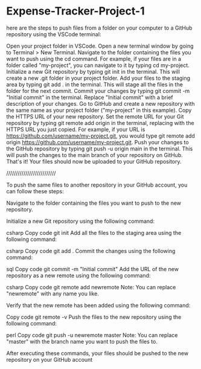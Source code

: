 # Expense-Tracker-Project-1

here are the steps to push files from a folder on your computer to a GitHub repository using the VSCode terminal:

Open your project folder in VSCode.
Open a new terminal window by going to Terminal > New Terminal.
Navigate to the folder containing the files you want to push using the cd command. For example, if your files are in a folder called "my-project", you can navigate to it by typing cd my-project.
Initialize a new Git repository by typing git init in the terminal. This will create a new .git folder in your project folder.
Add your files to the staging area by typing git add . in the terminal. This will stage all the files in the folder for the next commit.
Commit your changes by typing git commit -m "Initial commit" in the terminal. Replace "Initial commit" with a brief description of your changes.
Go to GitHub and create a new repository with the same name as your project folder ("my-project" in this example).
Copy the HTTPS URL of your new repository.
Set the remote URL for your Git repository by typing git remote add origin <URL> in the terminal, replacing <URL> with the HTTPS URL you just copied. For example, if your URL is https://github.com/username/my-project.git, you would type git remote add origin https://github.com/username/my-project.git.
Push your changes to the GitHub repository by typing git push -u origin main in the terminal. This will push the changes to the main branch of your repository on GitHub.
That's it! Your files should now be uploaded to your GitHub repository.

//////////////////////////

To push the same files to another repository in your GitHub account, you can follow these steps:

Navigate to the folder containing the files you want to push to the new repository.

Initialize a new Git repository using the following command:

csharp
Copy code
git init
Add all the files to the staging area using the following command:

csharp
Copy code
git add .
Commit the changes using the following command:

sql
Copy code
git commit -m "Initial commit"
Add the URL of the new repository as a new remote using the following command:

csharp
Copy code
git remote add newremote <new repository URL>
Note: You can replace "newremote" with any name you like.

Verify that the new remote has been added using the following command:

Copy code
git remote -v
Push the files to the new repository using the following command:

perl
Copy code
git push -u newremote master
Note: You can replace "master" with the branch name you want to push the files to.

After executing these commands, your files should be pushed to the new repository on your GitHub account
